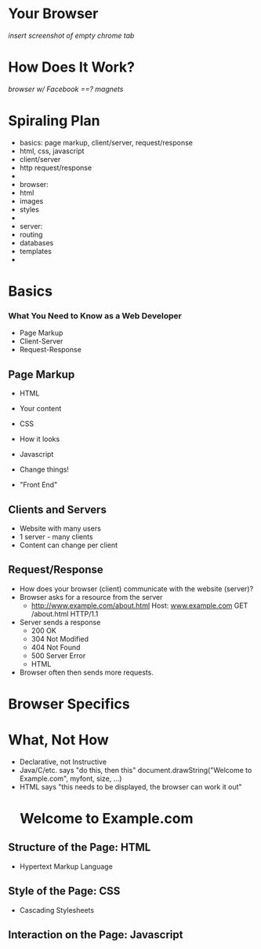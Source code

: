 
# Your Browser
*insert screenshot of empty chrome tab*

# How Does It Work?
*browser w/ Facebook ==? magnets*

# Spiraling Plan

- basics: page markup, client/server, request/response
- html, css, javascript
- client/server
- http request/response
-
- browser:
- html
- images
- styles
-
- server:
- routing
- databases
- templates
-


# Basics

### What You Need to Know as a Web Developer
- Page Markup
- Client-Server
- Request-Response

## Page Markup
- HTML
- Your content

- CSS
- How it looks

- Javascript
- Change things!

- "Front End"

## Clients and Servers
- Website with many users
- 1 server - many clients
- Content can change per client

## Request/Response
- How does your browser (client) communicate with the website (server)?
- Browser asks for a resource from the server
  - http://www.example.com/about.html
    Host: www.example.com
    GET /about.html HTTP/1.1
- Server sends a response
  - 200 OK
  - 304 Not Modified
  - 404 Not Found
  - 500 Server Error
  - HTML
- Browser often then sends more requests.

# Browser Specifics

# What, Not How
- Declarative, not Instructive
- Java/C/etc. says "do this, then this"
    document.drawString("Welcome to Example.com", myfont, size, ...)
- HTML says "this needs to be displayed, the browser can work it out"
    <h1>Welcome to Example.com</h1>

## Structure of the Page: HTML
- Hypertext Markup Language

## Style of the Page: CSS
- Cascading Stylesheets

## Interaction on the Page: Javascript
